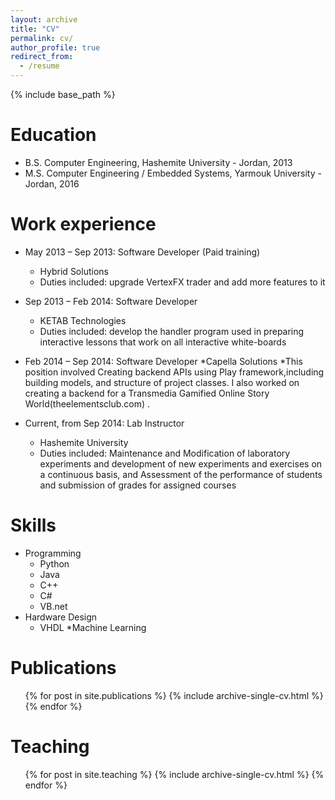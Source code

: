 ```yaml
---
layout: archive
title: "CV"
permalink: cv/
author_profile: true
redirect_from:
  - /resume
---
```


{% include base_path %}

Education
======
* B.S. Computer Engineering, Hashemite University - Jordan, 2013
* M.S. Computer Engineering / Embedded Systems, Yarmouk University - Jordan, 2016

Work experience
======
* May 2013 – Sep 2013: Software Developer (Paid training)
  * Hybrid Solutions
  * Duties included: upgrade VertexFX trader and add more features to it
  
* Sep 2013 – Feb 2014: Software Developer
  * KETAB Technologies
  * Duties included: develop the handler program used in preparing interactive lessons that work on all interactive white-boards
  
* Feb 2014 – Sep 2014: Software Developer
  *Capella Solutions
  *This position involved Creating backend APIs using Play framework,including building models, and structure of project classes. I also worked on creating a backend for a Transmedia Gamified Online Story World(theelementsclub.com) .
  
* Current, from Sep 2014: Lab Instructor
  * Hashemite University
  * Duties included: Maintenance and Modification of laboratory experiments and development of new experiments and exercises on a continuous basis, and Assessment of the performance of students and submission of grades for assigned courses

  
  
Skills
======

* Programming
  * Python
  * Java
  * C++
  * C#
  * VB.net
* Hardware Design 
  * VHDL 
*Machine Learning
  

Publications
======
  <ul>{% for post in site.publications %}
    {% include archive-single-cv.html %}
  {% endfor %}</ul>
  
  
Teaching
======
  <ul>{% for post in site.teaching %}
    {% include archive-single-cv.html %}
  {% endfor %}</ul>
  

